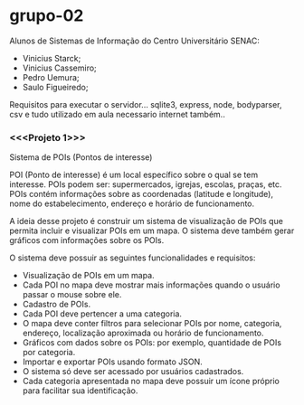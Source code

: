# grupo-02

Alunos de Sistemas de Informação do Centro Universitário SENAC:

- Vinicius Starck;
- Vinicius Cassemiro;
- Pedro Uemura;
- Saulo Figueiredo;

Requisitos para executar o servidor...
sqlite3, express, node, bodyparser, csv e tudo utilizado em aula
necessario internet também..

### <<<Projeto 1>>>

Sistema de POIs (Pontos de interesse)

POI (Ponto de interesse) é um local específico sobre o qual se tem interesse. POIs podem ser: supermercados, igrejas, escolas, praças, etc. POIs contém informações sobre as coordenadas (latitude e longitude), nome do estabelecimento, endereço e horário de funcionamento.

A ideia desse projeto é construir um sistema de visualização de POIs que permita incluir e visualizar POIs em um mapa. O sistema deve também gerar gráficos com informações sobre os POIs.

O sistema deve possuir as seguintes funcionalidades e requisitos:

- Visualização de POIs em um mapa.
- Cada POI no mapa deve mostrar mais informações quando o usuário passar o mouse sobre ele.
- Cadastro de POIs.
- Cada POI deve pertencer a uma categoria.
- O mapa deve conter filtros para selecionar POIs por nome, categoria, endereço, localização aproximada ou horário de funcionamento.
- Gráficos com dados sobre os POIs: por exemplo, quantidade de POIs por categoria.
- Importar e exportar POIs usando formato JSON.
- O sistema só deve ser acessado por usuários cadastrados.
- Cada categoria apresentada no mapa deve possuir um ícone próprio para facilitar sua identificação.
